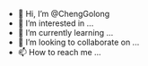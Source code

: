 - 👋 Hi, I’m @ChengGolong
- 👀 I’m interested in ...
- 🌱 I’m currently learning ...
- 💞️ I’m looking to collaborate on ...
- 📫 How to reach me ...

<!---
ChengGolong/ChengGolong is a ✨ special ✨ repository because its `README.md` (this file) appears on your GitHub profile.
You can click the Preview link to take a look at your changes.
--->
